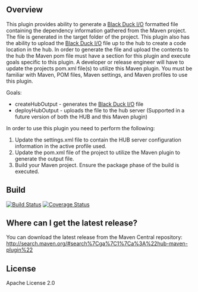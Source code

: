 ## Overview ##
This plugin provides ability to generate a [Black Duck I/O](https://github.com/blackducksoftware/bdio) formatted file containing the dependency information gathered from the Maven project. The file is generated in the target folder of the project. This plugin also has the ability to upload the [Black Duck I/O](https://github.com/blackducksoftware/bdio) file up to the hub to create a code location in the hub. In order to generate the file and upload the contents to the hub the Maven pom file must have a section for this plugin and execute goals specific to this plugin.  A developer or release engineer will have to update the projects pom.xml file(s) to utilize this Maven plugin.  You must be familiar with Maven, POM files, Maven settings, and Maven profiles to use this plugin.

Goals:

* createHubOutput - generates the [Black Duck I/O](https://github.com/blackducksoftware/bdio) file
* deployHubOutput - uploads the file to the hub server  (Supported in a future version of both the HUB and this Maven plugin)

In order to use this plugin you need to perform the following:

1. Update the settings.xml file to contain the HUB server configuration information in the active profile used.
2. Update the pom.xml file of the project to utilize the Maven plugin to generate the output file.
3. Build your Maven project.  Ensure the package phase of the build is executed.

## Build ##
[![Build Status](https://travis-ci.org/blackducksoftware/hub-maven-plugin.svg?branch=master)](https://travis-ci.org/blackducksoftware/hub-maven-plugin)
[![Coverage Status](https://coveralls.io/repos/github/blackducksoftware/hub-maven-plugin/badge.svg?branch=master)](https://coveralls.io/github/blackducksoftware/hub-maven-plugin?branch=master)

## Where can I get the latest release? ##
You can download the latest release from the Maven Central repository: http://search.maven.org/#search%7Cga%7C1%7Ca%3A%22hub-maven-plugin%22

## License ##
Apache License 2.0
